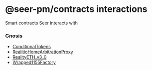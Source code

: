 # @seer-pm/contracts interactions

Smart contracts Seer interacts with

### Gnosis

- [ConditionalTokens](https://gnosisscan.io/address/0xCeAfDD6bc0bEF976fdCd1112955828E00543c0Ce)
- [RealitioHomeArbitrationProxy](https://gnosisscan.io/address/0x29F39dE98D750eb77b5FAfb31B2837f079FcE222)
- [RealityETH_v3_0](https://gnosisscan.io/address/0xE78996A233895bE74a66F451f1019cA9734205cc)
- [Wrapped1155Factory](https://gnosisscan.io/address/0xD194319D1804C1051DD21Ba1Dc931cA72410B79f)